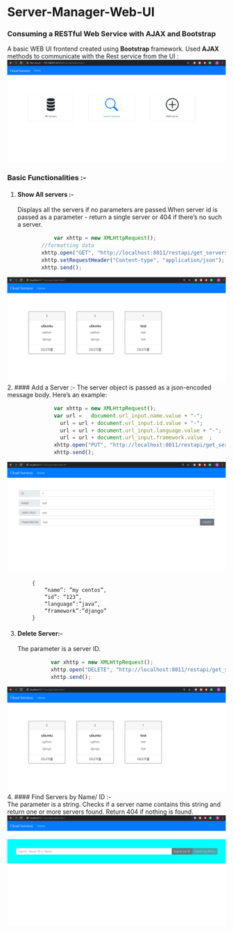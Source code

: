 # Server-Manager-Web-UI  
### Consuming a RESTful Web Service with AJAX and Bootstrap
A basic WEB UI frontend created using **Bootstrap** framework. Used **AJAX** methods to communicate with the Rest service from the UI : 
	![GitHub docker_index](src/images/docker_index.png)

### Basic Functionalities :-

1. #### Show All servers :-
	 Displays all the servers if no parameters are passed.When server id is passed as a parameter - return a single server or 404 if there’s no such a server.
 ```javascript
		        var xhttp = new XMLHttpRequest();
			//formatting data
			xhttp.open("GET", "http://localhost:8011/restapi/get_servers", true);
			xhttp.setRequestHeader("Content-type", "application/json"); 
			xhttp.send();
```
![GitHub site_show_all](src/images/site_show_all.png)
2. #### Add a Server :-
The server object is passed as a json-encoded message body. Here’s an example:<br />
 ```javascript
		      	var xhttp = new XMLHttpRequest(); 
		        var url =   document.url_input.name.value + "-";
		          url = url + document.url_input.id.value + "-";
		          url = url + document.url_input.language.value + "-"; 
		          url = url + document.url_input.framework.value  ;
		        xhttp.open("PUT", "http://localhost:8011/restapi/get_servers/"+url, true);
		        xhttp.send();
```
![GitHub site_insert](src/images/site_insert.png)
```BSON
		{ 
			“name”: ”my centos”,
		 	“id”: “123”,
		  	“language”:”java”,
		   	“framework”:”django” 
		}
```
3. #### Delete Server:-<br />
	 The parameter is a server ID. 
 ```javascript
		       var xhttp = new XMLHttpRequest(); 
		       xhttp.open("DELETE", "http://localhost:8011/restapi/get_servers/"+id, true);
		       xhttp.send();
```

![GitHub site_show_all](src/images/site_show_all.png)
4. #### Find Servers by Name/ ID :-<br />
	 The parameter is a string. Checks if a server name contains this string and return one or more servers found. Return 404 if nothing is found.
	 ![GitHub search_by_id](src/images/search_by_id.png)